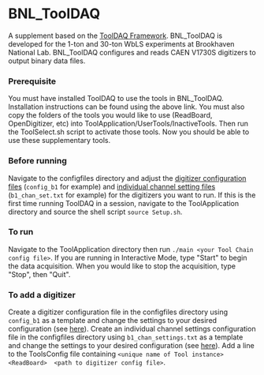 # BNL_ToolDAQ

 A supplement based on the [ToolDAQ Framework](https://docs.google.com/document/d/18rgYMOAGt3XiW9i0qN9kfUK1ssbQgLV1gQgG3hyVUoA/edit).
 BNL_ToolDAQ is developed for the 1-ton and 30-ton WbLS experiments at Brookhaven National Lab. BNL_ToolDAQ configures and reads CAEN V1730S digitizers to output
 binary data files.
 
 ### Prerequisite
 You must have installed ToolDAQ to use the tools in BNL_ToolDAQ. Installation instructions can be found using the above link. You must also copy the folders of the tools you would like to use (ReadBoard, OpenDigitizer, etc) into ToolApplication/UserTools/InactiveTools. Then run the ToolSelect.sh script to activate those tools. Now you should be able to use these supplementary tools.
 
 ### Before running
 Navigate to the configfiles directory and adjust the [digitizer configuration files](docs/digitizer_config_files.md) (`config_b1` for example) and [individual channel setting files](docs/channel_settings_config_files.md) (`b1_chan_set.txt` for example) for the digitizers you want to run. If this is the first time running ToolDAQ in a session, navigate to the ToolApplication directory and source the shell script `source Setup.sh`.
 
 ### To run
 Navigate to the ToolApplication directory then run `./main <your Tool Chain config file>`. If you are running in Interactive Mode, type "Start" to begin the data acquisition. When you would like to stop the acquisition, type "Stop", then "Quit".
 
 ### To add a digitizer
 Create a digitizer configuration file in the configfiles directory using `config_b1` as a template and change the settings to your desired configuration (see [here](docs/digitizer_config_files.md)). Create an individual channel settings configuration file in the configfiles directory using `b1_chan_settings.txt` as a template and change the 
 settings to your desired configuration (see [here](docs/channel_settings_config_files.md)). Add a line to the ToolsConfig file containing `<unique name of Tool instance> <ReadBoard> 
 <path to digitizer config file>`. 
